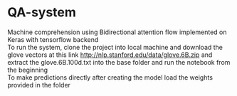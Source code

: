 # QA-system
Machine comprehension using Bidirectional attention flow implemented on Keras with tensorflow backend\
To run the system, clone the project into local machine and download the glove vectors at this link http://nlp.stanford.edu/data/glove.6B.zip and extract the glove.6B.100d.txt into the base folder and run the notebook from the beginning\
To make predictions directly after creating the model load the weights provided in the folder
